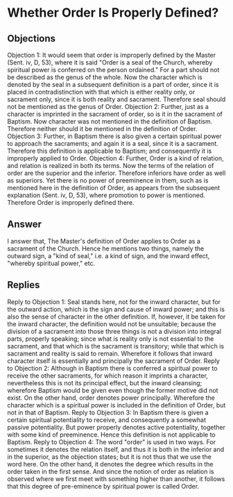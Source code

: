 # Whether Order Is Properly Defined?
## Objections
Objection 1: It would seem that order is improperly defined by the Master (Sent. iv, D, 53), where it is said "Order is a seal of the Church, whereby spiritual power is conferred on the person ordained." For a part should not be described as the genus of the whole. Now the character which is denoted by the seal in a subsequent definition is a part of order, since it is placed in contradistinction with that which is either reality only, or sacrament only, since it is both reality and sacrament. Therefore seal should not be mentioned as the genus of Order.
Objection 2: Further, just as a character is imprinted in the sacrament of order, so is it in the sacrament of Baptism. Now character was not mentioned in the definition of Baptism. Therefore neither should it be mentioned in the definition of Order.
Objection 3: Further, in Baptism there is also given a certain spiritual power to approach the sacraments; and again it is a seal, since it is a sacrament. Therefore this definition is applicable to Baptism; and consequently it is improperly applied to Order.
Objection 4: Further, Order is a kind of relation, and relation is realized in both its terms. Now the terms of the relation of order are the superior and the inferior. Therefore inferiors have order as well as superiors. Yet there is no power of preeminence in them, such as is mentioned here in the definition of Order, as appears from the subsequent explanation (Sent. iv, D, 53), where promotion to power is mentioned. Therefore Order is improperly defined there.
## Answer

I answer that, The Master's definition of Order applies to Order as a sacrament of the Church. Hence he mentions two things, namely the outward sign, a "kind of seal," i.e. a kind of sign, and the inward effect, "whereby spiritual power," etc.
## Replies
Reply to Objection 1: Seal stands here, not for the inward character, but for the outward action, which is the sign and cause of inward power; and this is also the sense of character in the other definition. If, however, it be taken for the inward character, the definition would not be unsuitable; because the division of a sacrament into those three things is not a division into integral parts, properly speaking; since what is reality only is not essential to the sacrament, and that which is the sacrament is transitory; while that which is sacrament and reality is said to remain. Wherefore it follows that inward character itself is essentially and principally the sacrament of Order.
Reply to Objection 2: Although in Baptism there is conferred a spiritual power to receive the other sacraments, for which reason it imprints a character, nevertheless this is not its principal effect, but the inward cleansing; wherefore Baptism would be given even though the former motive did not exist. On the other hand, order denotes power principally. Wherefore the character which is a spiritual power is included in the definition of Order, but not in that of Baptism.
Reply to Objection 3: In Baptism there is given a certain spiritual potentiality to receive, and consequently a somewhat passive potentiality. But power properly denotes active potentiality, together with some kind of preeminence. Hence this definition is not applicable to Baptism.
Reply to Objection 4: The word "order" is used in two ways. For sometimes it denotes the relation itself, and thus it is both in the inferior and in the superior, as the objection states; but it is not thus that we use the word here. On the other hand, it denotes the degree which results in the order taken in the first sense. And since the notion of order as relation is observed where we first meet with something higher than another, it follows that this degree of pre-eminence by spiritual power is called Order.